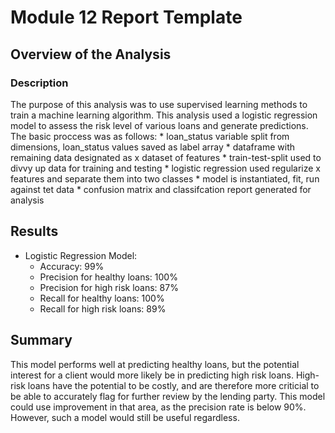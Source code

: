 # Module 12 Report Template

## Overview of the Analysis

### Description

The purpose of this analysis was to use supervised learning methods to train a machine learning algorithm. This analysis used a logistic regression model to assess the risk level of various loans and generate predictions. The basic proccess was as follows:
    * loan_status variable split from dimensions, loan_status values saved as label array
    * dataframe with remaining data designated as x dataset of features
    * train-test-split used to divvy up data for training and testing
    * logistic regression used regularize x features and separate them into two classes
    * model is instantiated, fit, run against tet data
    * confusion matrix and classifcation report generated for analysis


## Results

* Logistic Regression Model:
    * Accuracy: 99%
    * Precision for healthy loans: 100%
    * Precision for high risk loans: 87%
    * Recall for healthy loans: 100%
    * Recall for high risk loans: 89%

## Summary

This model performs well at predicting healthy loans, but the potential interest for a client would more likely be in predicting high risk loans. High-risk loans have the potential to be costly, and are therefore more criticial to be able to accurately flag for further review by the lending party. This model could use improvement in that area, as the precision rate is below 90%. However, such a model would still be useful regardless.
